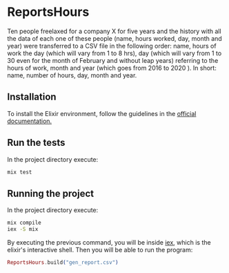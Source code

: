 # ReportsHours

Ten people freelaxed for a company X for five years and the history with all the data of each one of these people (name, hours worked, day, month and year) were transferred to a CSV file in the following order: name, hours of work the day (which will vary from 1 to 8 hrs), day (which will vary from 1 to 30 even for the month of February and without leap years) referring to the hours of work, month and year (which goes from 2016 to 2020 ). In short: name, number of hours, day, month and year.

## Installation

To install the Elixir environment, follow the guidelines in the <a href="https://elixir-lang.org/install.html">official documentation.</a>

## Run the tests

In the project directory execute:

```bash
mix test
```

## Running the project

In the project directory execute:

```bash
mix compile
iex -S mix
```

By executing the previous command, you will be inside <a href="https://hexdocs.pm/iex/IEx.html">iex</a>, which is the elixir's interactive shell. Then you will be able to run the program:

```elixir
ReportsHours.build("gen_report.csv")
```